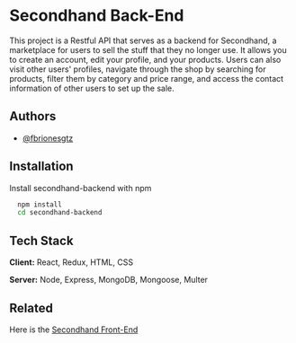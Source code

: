 
# Secondhand Back-End

This project is a Restful API that serves as a backend for Secondhand, a marketplace for users to sell the stuff that they no longer use. It allows you to create an account, edit your profile, and your products. Users can also visit other users' profiles, navigate through the shop by searching for products, filter them by category and price range, and access the contact information of other users to set up the sale.

## Authors

- [@fbrionesgtz](https://github.com/fbrionesgtz)


## Installation

Install secondhand-backend with npm

```bash
  npm install
  cd secondhand-backend
```
    
## Tech Stack

**Client:** React, Redux, HTML, CSS

**Server:** Node, Express, MongoDB, Mongoose, Multer


## Related

Here is the [Secondhand Front-End](https://github.com/fbrionesgtz/secondhand-frontend)

